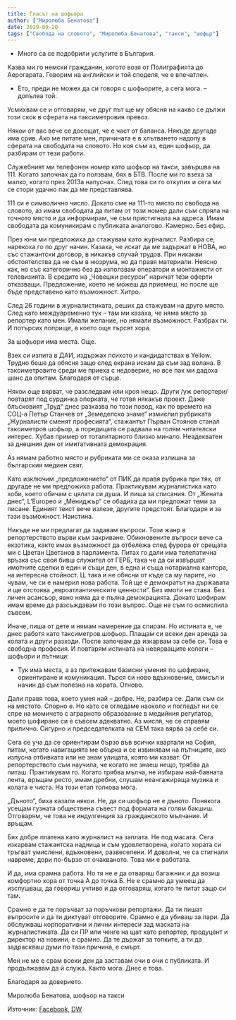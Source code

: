 ```yaml
---
title: Гласът на шофьора
author: ["Миролюба Бенатова"]
date: 2019-09-20
tags: ["Свобода на словото", "Миролюба Бенатова", "такси", "шофьр"]
---
```


- Много са се подобрили услугите в България.

Казва ми го немски гражданин, когото возя от Полиграфията до Аерогарата. Говорим на английски и той споделя, че е впечатлен.

- Ето, преди не можех да си говоря с шофьорите, а сега мога. – допълва той.

Усмихвам се и отговарям, че друг път ще му обясня на какво се дължи този скок в сферата на таксиметровия превоз.

Някои от вас вече се досещат, че е част от баланса. Някъде другаде има срив. Ако ме питате мен, причината е в хлътването надолу в сферата на свободата на словото. Но коя съм аз, един шофьор, да разбирам от тези работи.

Служебният ми телефонен номер като шофьор на такси, завършва на 111. Когато започнах да го ползвам, бях в БТВ. После ми го взеха за малко, когато през 2013а напуснах. След това си го откупих и сега ми се стори удачно пак да ме представлява. 

111 си е символично число. Докато сме на 111-то място по свобода на словото, аз имам свободата да питам от този номер дали съм спряла на точното място и да информирам, че съм пристигнала на адреса. Имам свободата да комуникирам с публиката аналогово. Камерно. Без ефир.

През юни ми предложиха да стажувам като журналист. Разбира се, нарекоха го по друг начин. Казаха, че искат да ме задържат в НОВА, но със стажантски договор, в никакъв случай трудов. При никакви обстоятелства да не съм в нюзрума, но да правя материали. Неясно как, но със категорично без да използвам оператори и монтажисти от телевизията. В средите на „Човешки ресурси“ наричат тези оферти отказващи. Предложение, което не можеш да приемеш, но после ще бъде представено като възможност. Хитро.

След 26 години в журналистиката, реших да стажувам на друго място. След като междувременно тук – там ми казаха, че няма място за репортер като мен. Имали желание, но нямали възможност. Разбрах ги. И потърсих поприще, в което още търсят хора.

За шофьори има места. Още.

Взех си изпита в ДАИ, издържах психото и кандидатствах в Yellow. Трудно беше да обясня защо след екрана искам да съм зад волана. В таксиметровите среди ме приеха с недоверие, но все пак ми дадоха шанс да опитам. Благодаря от сърце.

Някои още вярват, че разследвам или кроя нещо. Други /уж репортери/ повтарят под сурдинка опорката, че готвя някакъв проект. Даже блъсковият „Труд“ днес разказва по този повод, как по времето на СОЦ-а Петър Станчев от „Земеделско знаме“ измислил рубриката „Журналисти сменят професията“, стажантът Първан Стоянов станал таксиметров шофьор, а поредицата се радвала на голям читателски интерес. Хубав пример от тоталитарното близко минало. Неадекватен за днешния ден от имитативната демокрация.

Аз нямам работно място и рубриката ми се оказа излишна за българския медиен свят.

Като изключим „предложението“ от ПИК да правя рубрика при тях, от другаде не ми предложиха работа. Практикувам журналистика като хоби, което обичам с цялата си душа. И пиша за списания. От „Жената днес“, L’Europeo и „Мениджър“ се обадиха да ми предложат теми за писане. Единият текст вече излезе, другите предстоят. Благодаря и за тази възможност.  Наистина. 

Никъде не ми предлагат да задавам въпроси. Този жанр в репортерството върви към закриване. Обикновените въпроси вече са екзотика, както имах възможност да отбележа след фурора от срещата ми с Цветан Цветанов в парламента. Питах го дали има телепатична връзка със своя бивш служител от ГЕРБ, така че да си извършат имотните сделки в един и същи ден, в една и съща нотариална кантора, на интересна стойност. Ц. така и не обясни от къде са му парите, но чувам, че си е намерил нова работа. Той ще е демократът на държавата и ще отстоява „евроатлантическите ценности“. Без имоти не става. Без личен асансьор, явно няма да е пълна демокрацията. Докато шофирам имам време да разсъждавам по този въпрос. Още не съм го осмислила съвсем.

Иначе, пиша от дете и нямам намерение да спирам. Но истината е, че днес работя като таксиметров шофьор. Плащам си всеки ден аренда за колата и други разходи. После започвам да изкарвам за себе си. Това е свободна професия. И повтарям истината на невярващите колеги – шофьори и пътници: 

- Тук има места, а аз притежавам базисни умения по шофиране, ориентиране и комуникация. Търся си ново вдъхновение, смисъл и начин да съм полезна на хората. Отново.

Дали правя това, което умея най – добре. Не, разбира се. Дали съм си на мястото. Спорно е. Но като се огледаме наоколо и погледът ни се спре на момичето с аграрното образование в медийния регулатор, моето шофиране си е съвсем адекватно. Аз мисля, че се справям прилично. Сигурно и председателката на СЕМ така вярва за себе си.

Сега се уча да се ориентирам бързо във всички квартали на София, питам, когато навигацията ме обърка и се извинявам на пътниците, ако изпусна отбивката или не знам улицата, която ми казват. От репортерството съм научила, че когато не знаеш нещо, трябва да питаш. Практикувам го. Когато трябва мълча, не избирам най-бавната лента, връщам ресто, имам дребни, слушам неангажираща музика и колата е чиста. На този етап толкова мога.

„Дъното“, биха казали някои. Не, да си шофьор не е дъното. Понякога усещам гузната обществена съвест под формата на голям бакшиш. Отговарям, че това не индулгенция за гражданското мълчание. И връщам.

Бях добре платена като журналист на заплата. Не под масата. Сега изкарвам стажантска надница и съм удовлетворена, когато хората си тръгват умислени, вдъхновени, развеселени. И доволни, че са стигнали навреме, дори по-бързо от очакваното. Това ми е работата.

И да, има срамна работа. Но тя не е да отваряш багажник и да возиш комфортно хора от точка А до точка Б. Не е срамно да умееш да изслушваш, да говориш учтиво и да отговаряш, когато те питат защо си там.

Срамно е да те поръчват за поръчкови репортажи. Да ти пишат въпросите и да ти диктуват отговорите. Срамно е да убиваш за пари. Да обслужваш корпоративни и лични интереси зад маската на журналистиката. Да си ПР или ченге на щат като репортер, продуцент и директор на новини, е срамно. Да те държат за топките, а ти да задраскваш думи по тази причина, е смърт.

Мен не ме е срам всеки ден да заставам очи в очи с публиката. И продължавам да й служа. Както мога. Днес е това. 

Благодаря за доверието.

Миролюба Бенатова, шофьор на такси

Източник: [Facebook](https://www.facebook.com/notes/1142048426190768/), [DW](https://www.dw.com/bg/%D0%BC%D0%B8%D1%80%D0%BE%D0%BB%D1%8E%D0%B1%D0%B0-%D0%B1%D0%B5%D0%BD%D0%B0%D1%82%D0%BE%D0%B2%D0%B0-%D0%B7%D0%B0%D1%89%D0%BE-%D1%81%D1%82%D0%B0%D0%BD%D0%B0%D1%85-%D1%88%D0%BE%D1%84%D1%8C%D0%BE%D1%80-%D0%BD%D0%B0-%D1%82%D0%B0%D0%BA%D1%81%D0%B8/a-50512253)
